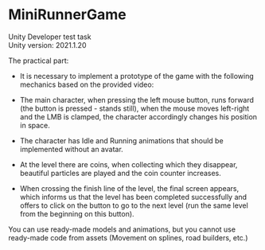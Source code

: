 # MiniRunnerGame

Unity Developer test task <br>
Unity version: 2021.1.20

The practical part:

- It is necessary to implement a prototype of the game with the following mechanics based on the provided video:

- The main character, when pressing the left mouse button, runs forward (the button is pressed - stands still), when the mouse moves left-right and the LMB is clamped, the character accordingly changes his position in space.

- The character has Idle and Running animations that should be implemented without an avatar.

- At the level there are coins, when collecting which they disappear, beautiful particles are played and the coin counter increases.

- When crossing the finish line of the level, the final screen appears, which informs us that the level has been completed successfully and offers to click on the button to go to the next level (run the same level from the beginning on this button).


You can use ready-made models and animations, but you cannot use ready-made code from assets (Movement on splines, road builders, etc.)
